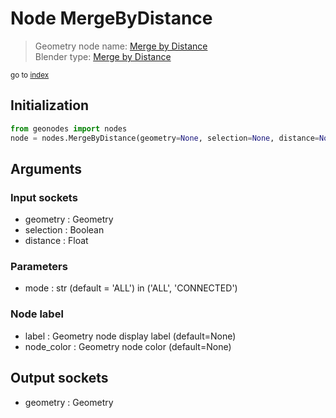 
# Node MergeByDistance

> Geometry node name: [Merge by Distance](https://docs.blender.org/manual/en/latest/modeling/geometry_nodes/geometry/merge_by_distance.html)<br>
  Blender type: [Merge by Distance](https://docs.blender.org/api/current/bpy.types.GeometryNodeMergeByDistance.html)
  
<sub>go to [index](/docs/index.md)</sub>

## Initialization

```python
from geonodes import nodes
node = nodes.MergeByDistance(geometry=None, selection=None, distance=None, mode='ALL', label=None, node_color=None)
```



## Arguments


### Input sockets

- geometry : Geometry
- selection : Boolean
- distance : Float

### Parameters

- mode : str (default = 'ALL') in ('ALL', 'CONNECTED')

### Node label

- label : Geometry node display label (default=None)
- node_color : Geometry node color (default=None)

## Output sockets

- geometry : Geometry
